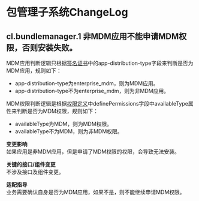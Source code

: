 # 包管理子系统ChangeLog

## cl.bundlemanager.1 非MDM应用不能申请MDM权限，否则安装失败。

MDM应用判断逻辑只根据[签名证书](../../../application-dev/security/app-provision-structure.md)中的app-distribution-type字段来判断是否为MDM应用，规则如下：
* app-distribution-type为enterprise_mdm，则为MDM应用。
* app-distribution-type不为enterprise_mdm，则为非MDM应用。
  
MDM权限判断逻辑是根据[权限定义](https://gitee.com/openharmony/utils_system_resources/blob/master/systemres/main/config.json)中definePermissions字段中availableType属性来判断是否为MDM权限，规则如下：
* availableType为MDM，则为MDM权限。
* availableType不为MDM，则为非MDM权限。

**变更影响**<br>
如果应用是非MDM应用，但是申请了MDM权限的权限，会导致无法安装。

**关键的接口/组件变更**<br>
不涉及接口及组件变更。

**适配指导**<br>
业务需要确认自身是否为MDM应用，如果不是，则不能继续申请MDM权限。